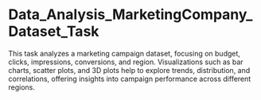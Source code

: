 # Data_Analysis_MarketingCompany_Dataset_Task
This task analyzes a marketing campaign dataset, focusing on budget, clicks, impressions, conversions, and region. Visualizations such as bar charts, scatter plots, and 3D plots help to explore trends, distribution, and correlations, offering insights into campaign performance across different regions.
